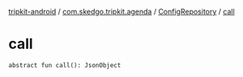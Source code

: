 [tripkit-android](../../index.md) / [com.skedgo.tripkit.agenda](../index.md) / [ConfigRepository](index.md) / [call](./call.md)

# call

`abstract fun call(): JsonObject`